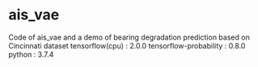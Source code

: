 # ais_vae
Code of ais_vae and a demo of bearing degradation prediction based on Cincinnati dataset
tensorflow(cpu) : 2.0.0
tensorflow-probability : 0.8.0
python : 3.7.4
